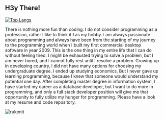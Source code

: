 ## H3y There!
[![Top Langs](https://github-readme-stats.vercel.app/api/top-langs/?username=rukonit&langs_count=8)](https://github.com/rukonit/github-readme-stats)


There is nothing more fun than coding. I do not consider programming as a profession, rather I like to think it I as my hobby. I am always passionate about programming and always have been from the starting of my journey to the programming world when I built my first commercial desktop software in year 2009. This is the one thing in my entire life that I can do without feeling tired. I might be exhausted trying to solve a problem, but I am never bored, and I cannot fully rest until I resolve a problem. Growing up in developing country, I did not have many options for choosing my undergraduate degree. I ended up studying economics, But I never gave up learning programming, because I knew that someone would understand my potential one day. After completing master degree in information system, I have started my career as a database developer, but I want to do more in programming, and only a full stack developer position will give me that opportunity to fully utilize my hunger for programming.  Please have a look at my resume and code repository.

<img src="https://github-readme-stats.vercel.app/api?username=rukonit&show_icons=true&theme=gotham" alt="rukonit" />
